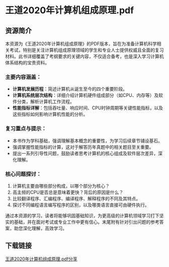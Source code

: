 # 王道2020年计算机组成原理.pdf

## 资源简介

本资源为《王道2020年计算机组成原理》的PDF版本，旨在为准备计算机科学相关考试，特别是关注计算机组成原理领域的学生和专业人士提供权威且全面的复习材料。此书详细覆盖了考纲要求的关键内容，不仅适合备考，也是深入学习计算机体系结构的宝贵资料。

### 主要内容涵盖：

- **计算机发展历程**：简述计算机从诞生至今的四个重要阶段。
- **计算机系统层次结构**：详细介绍计算机硬件组成部分（如CPU、内存等）及软件分类，解析计算机工作流程。
- **性能指标详解**：包括吞吐量、响应时间、CPU时钟周期等关键性能指标，以及这些指标如何影响计算机性能的分析。
  
### 复习重点与提示：

- 本书作为学科基础，强调理解基本概念的重要性，为学习后续章节铺设基石。
- 强调掌握性能指标的计算，这对于解答历年真题中的相关题目至关重要。
- 提出一系列引导性问题，鼓励读者思考计算机的核心组成及软件层次差异，深化理解。

### 核心问题探讨：

1. 计算机主要由哪些部分构成，以哪个部分为核心？
2. 高主频的CPU是否总是意味着更快？背后的原因是什么？
3. 比较翻译程序、汇编程序、编译程序、解释程序的不同及其特点。
4. 探讨不同编程语言编写程序的区别，以及哪类语言直接可由硬件执行。

通过本资源的学习，读者将能够巩固基础知识，为更高级的计算机领域学习打下坚实的基础，并在面对考试或专业工作中更有信心。末尾附有针对引出问题的参考答案，助您深化理解，高效学习。

## 下载链接

[王道2020年计算机组成原理.pdf分享](https://pan.quark.cn/s/f0b93de4c3a3)